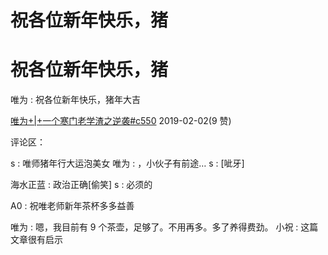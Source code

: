 # 祝各位新年快乐，猪

# 祝各位新年快乐，猪

唯为 : 祝各位新年快乐，猪年大吉

[唯为](https://mp.weixin.qq.com/s/pfRSQgDdRKNsw1WrsdlCeQ)[+|+](https://mp.weixin.qq.com/s/pfRSQgDdRKNsw1WrsdlCeQ)[一个寒门老学渣之逆袭](https://mp.weixin.qq.com/s/pfRSQgDdRKNsw1WrsdlCeQ)[#c550](https://mp.weixin.qq.com/s/pfRSQgDdRKNsw1WrsdlCeQ) 2019-02-02(9 赞)

评论区：

s : 唯师猪年行大运泡美女 唯为 : ，小伙子有前途… s : [呲牙]

海水正蓝 : 政治正确[偷笑] s : 必须的

A0 : 祝唯老师新年茶杯多多益善

唯为 : 嗯，我目前有 9 个茶壶，足够了。不用再多。多了养得费劲。 小祝 : 这篇文章很有启示
